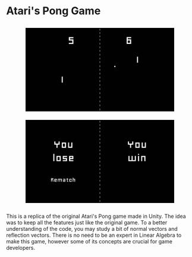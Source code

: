 # Atari's Pong Game

<p align="center">
<img src="https://raw.githubusercontent.com/brunosdecampos/Unity-Pong/master/Assets/Previews/Game.jpg" width="400" hspace="10" vspace="10" />
<img src="https://raw.githubusercontent.com/brunosdecampos/Unity-Pong/master/Assets/Previews/Winner.jpg" width="400" hspace="10" vspace="10" />
</p>

This is a replica of the original Atari's Pong game made in Unity. The idea was to keep all the features just like the original game. To a better understanding of the code, you may study a bit of normal vectors and reflection vectors. There is no need to be an expert in Linear Algebra to make this game, however some of its concepts are crucial for game developers.
